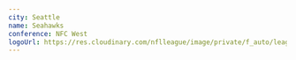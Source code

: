 ```yaml
---
city: Seattle
name: Seahawks
conference: NFC West
logoUrl: https://res.cloudinary.com/nflleague/image/private/f_auto/league/gcytzwpjdzbpwnwxincg
---
```

